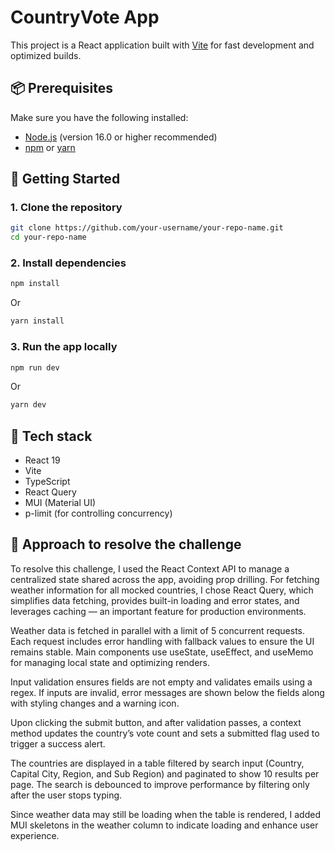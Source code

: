# CountryVote App

This project is a React application built with [Vite](https://vitejs.dev/) for fast development and optimized builds.

## 📦 Prerequisites

Make sure you have the following installed:

- [Node.js](https://nodejs.org/) (version 16.0 or higher recommended)
- [npm](https://www.npmjs.com/) or [yarn](https://yarnpkg.com/)

## 🚀 Getting Started

### 1. Clone the repository

```bash
git clone https://github.com/your-username/your-repo-name.git
cd your-repo-name
```

### 2. Install dependencies

```bash
npm install
```

Or

```bash
yarn install
```

### 3. Run the app locally

```bash
npm run dev
```

Or

```bash
yarn dev
```

## 📘 Tech stack

- React 19
- Vite
- TypeScript
- React Query
- MUI (Material UI)
- p-limit (for controlling concurrency)

## 📘 Approach to resolve the challenge

To resolve this challenge, I used the React Context API to manage a centralized state shared across the app, avoiding prop drilling. For fetching weather information for all mocked countries, I chose React Query, which simplifies data fetching, provides built-in loading and error states, and leverages caching — an important feature for production environments.

Weather data is fetched in parallel with a limit of 5 concurrent requests. Each request includes error handling with fallback values to ensure the UI remains stable. Main components use useState, useEffect, and useMemo for managing local state and optimizing renders.

Input validation ensures fields are not empty and validates emails using a regex. If inputs are invalid, error messages are shown below the fields along with styling changes and a warning icon.

Upon clicking the submit button, and after validation passes, a context method updates the country’s vote count and sets a submitted flag used to trigger a success alert.

The countries are displayed in a table filtered by search input (Country, Capital City, Region, and Sub Region) and paginated to show 10 results per page. The search is debounced to improve performance by filtering only after the user stops typing.

Since weather data may still be loading when the table is rendered, I added MUI skeletons in the weather column to indicate loading and enhance user experience.
